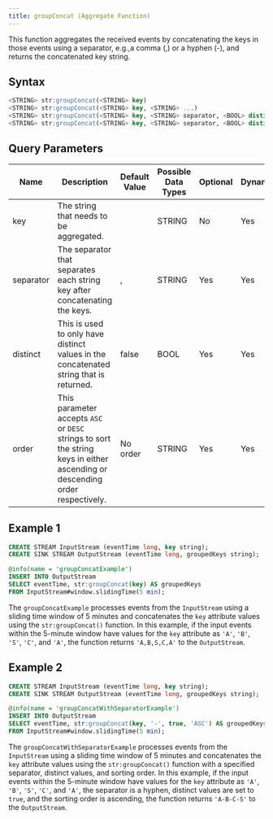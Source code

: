 ```yaml
---
title: groupConcat (Aggregate Function)
---
```


This function aggregates the received events by concatenating the keys
in those events using a separator, e.g.,a comma (,) or a hyphen (-), and
returns the concatenated key string.

## Syntax

```sql
<STRING> str:groupConcat(<STRING> key)
<STRING> str:groupConcat(<STRING> key, <STRING> ...)
<STRING> str:groupConcat(<STRING> key, <STRING> separator, <BOOL> distinct)
<STRING> str:groupConcat(<STRING> key, <STRING> separator, <BOOL> distinct, <STRING> order)
```

## Query Parameters

| Name | Description  | Default Value | Possible Data Types | Optional | Dynamic |
|------|--------------|---------------|---------------------|----------|---------|
| key  | The string that needs to be aggregated.  |      | STRING  | No       | Yes     |
| separator | The separator that separates each string key after concatenating the keys.   | ,   | STRING  | Yes      | Yes     |
| distinct  | This is used to only have distinct values in the concatenated string that is returned.  | false      | BOOL | Yes      | Yes     |
| order     | This parameter accepts `ASC` or `DESC` strings to sort the string keys in either ascending or descending order respectively. | No order      | STRING              | Yes      | Yes     |

## Example 1

```sql
CREATE STREAM InputStream (eventTime long, key string);
CREATE SINK STREAM OutputStream (eventTime long, groupedKeys string);

@info(name = 'groupConcatExample')
INSERT INTO OutputStream
SELECT eventTime, str:groupConcat(key) AS groupedKeys
FROM InputStream#window.slidingTime(5 min);
```

The `groupConcatExample` processes events from the `InputStream` using a sliding time window of 5 minutes and concatenates the `key` attribute values using the `str:groupConcat()` function. In this example, if the input events within the 5-minute window have values for the `key` attribute as `'A'`, `'B'`, `'S'`, `'C'`, and `'A'`, the function returns `'A,B,S,C,A'` to the `OutputStream`.

## Example 2

```sql
CREATE STREAM InputStream (eventTime long, key string);
CREATE SINK STREAM OutputStream (eventTime long, groupedKeys string);

@info(name = 'groupConcatWithSeparatorExample')
INSERT INTO OutputStream
SELECT eventTime, str:groupConcat(key, '-', true, 'ASC') AS groupedKeys
FROM InputStream#window.slidingTime(5 min);
```

The `groupConcatWithSeparatorExample` processes events from the `InputStream` using a sliding time window of 5 minutes and concatenates the `key` attribute values using the `str:groupConcat()` function with a specified separator, distinct values, and sorting order. In this example, if the input events within the 5-minute window have values for the `key` attribute as `'A'`, `'B'`, `'S'`, `'C'`, and `'A'`, the separator is a hyphen, distinct values are set to `true`, and the sorting order is ascending, the function returns `'A-B-C-S'` to the `OutputStream`.
